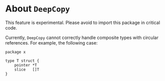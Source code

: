 # About `DeepCopy`

This feature is experimental. Please avoid to import this package in critical
code.

Currently, `DeepCopy` cannot correctly handle composite types with circular
references. For example, the following case:

```golang
package x

type T struct {
	pointer *T
	slice   []T
}
```